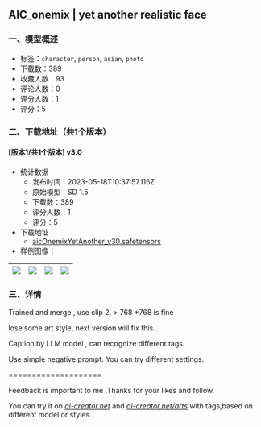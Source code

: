 ## AIC_onemix | yet another realistic face 
### 一、模型概述

- 标签：`character`, `person`, `asian`, `photo`
- 下载数：389
- 收藏人数：93
- 评论人数：0
- 评分人数：1
- 评分：5

### 二、下载地址（共1个版本）

#### [版本1/共1个版本] v3.0

- 统计数据
  - 发布时间：2023-05-18T10:37:57.116Z
  - 原始模型：SD 1.5
  - 下载数：389
  - 评分人数：1
  - 评分：5
- 下载地址
  - [aicOnemixYetAnother_v30.safetensors](https://civitai.com/api/download/models/73940)
- 样例图像：

| <img src="https://image.civitai.com/xG1nkqKTMzGDvpLrqFT7WA/2a5bef5e-e165-4abc-914b-ae69a7413d65/width=450/826026.jpeg" /> | <img src="https://image.civitai.com/xG1nkqKTMzGDvpLrqFT7WA/553bb3e9-34a0-48e8-9f93-206d961bf5ad/width=450/826009.jpeg" /> | <img src="https://image.civitai.com/xG1nkqKTMzGDvpLrqFT7WA/861a011d-a152-4597-aa20-bf39e86c2447/width=450/826014.jpeg" /> | <img src="https://image.civitai.com/xG1nkqKTMzGDvpLrqFT7WA/5e72aa48-bf15-46a6-8533-c1ca3d2165d7/width=450/826001.jpeg" /> |
| ---- | ---- | ---- | ---- |


### 三、详情
<p>Trained and merge , use clip 2, &gt; 768 *768 is fine</p><p>lose some art style, next version will fix this.</p><p></p><p>Caption by LLM model , can recognize different tags.</p><p>Use simple negative prompt. You can try different settings.</p><p></p><p>====================</p><p>Feedback is important to me ,Thanks for your likes and follow.</p><p>You can try it on <a target="_blank" rel="ugc" href="http://ai-creator.net"><em>ai-creator.net</em></a> and <a target="_blank" rel="ugc" href="http://ai-creator.net/arts"><em>ai-creator.net/arts</em></a> with tags,based on different model or styles.</p><p></p>